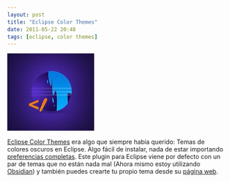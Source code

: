 ```yaml
---
layout: post
title: "Eclipse Color Themes"
date: 2011-05-22 20:48
tags: [eclipse, color themes]
---
```


![Eclipse Color Themes](/images/posts/eclipseColorThemes.jpeg)

[Eclipse Color Themes](http://www.eclipsecolorthemes.org/) era algo que siempre había querido: Temas de colores oscuros en Eclipse.
Algo fácil de instalar, nada de estar importando [preferencias completas](http://blog.codefront.net/2006/09/28/vibrant-ink-textmate-theme-for-eclipse/).
Este plugin para Eclipse viene por defecto con un par de temas que no están nada mal
(Ahora mismo estoy utilizando [Obsidian](http://www.eclipsecolorthemes.org/?view=theme&id=21))
y también puedes crearte tu propio tema desde su [página web](http://www.eclipsecolorthemes.org/?view=firsttheme).
